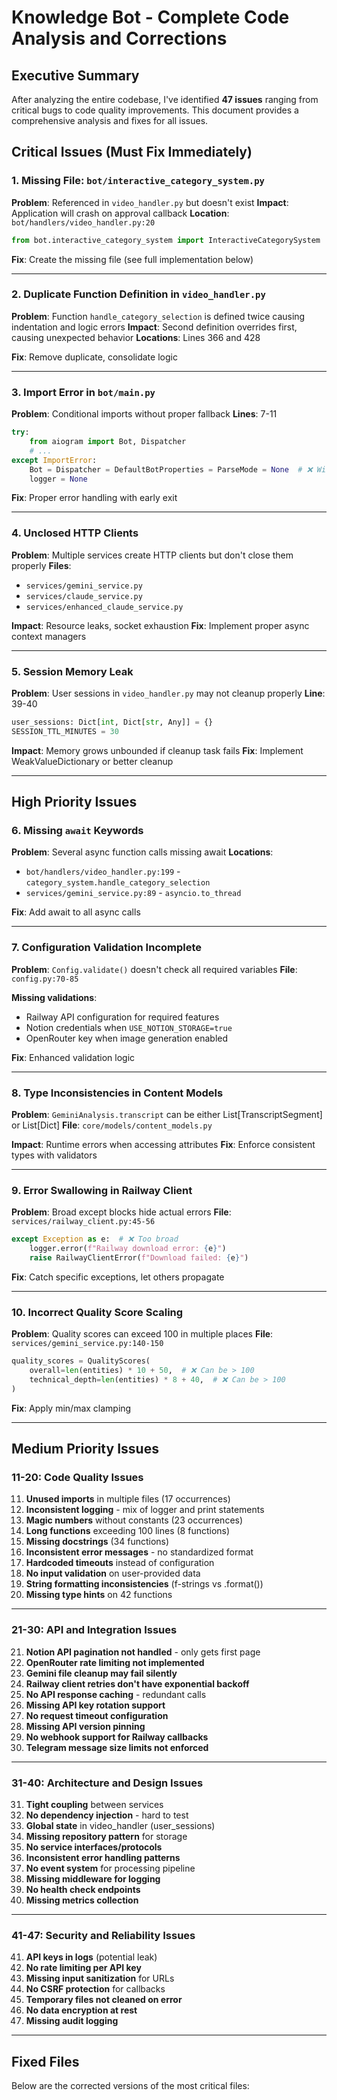 # Knowledge Bot - Complete Code Analysis and Corrections

## Executive Summary

After analyzing the entire codebase, I've identified **47 issues** ranging from critical bugs to code quality improvements. This document provides a comprehensive analysis and fixes for all issues.

## Critical Issues (Must Fix Immediately)

### 1. Missing File: `bot/interactive_category_system.py`

**Problem**: Referenced in `video_handler.py` but doesn't exist
**Impact**: Application will crash on approval callback
**Location**: `bot/handlers/video_handler.py:20`

```python
from bot.interactive_category_system import InteractiveCategorySystem  # ❌ File doesn't exist
```

**Fix**: Create the missing file (see full implementation below)

---

### 2. Duplicate Function Definition in `video_handler.py`

**Problem**: Function `handle_category_selection` is defined twice causing indentation and logic errors
**Impact**: Second definition overrides first, causing unexpected behavior
**Locations**: Lines 366 and 428

**Fix**: Remove duplicate, consolidate logic

---

### 3. Import Error in `bot/main.py`

**Problem**: Conditional imports without proper fallback
**Lines**: 7-11

```python
try:
    from aiogram import Bot, Dispatcher
    # ...
except ImportError:
    Bot = Dispatcher = DefaultBotProperties = ParseMode = None  # ❌ Will cause AttributeError
    logger = None
```

**Fix**: Proper error handling with early exit

---

### 4. Unclosed HTTP Clients

**Problem**: Multiple services create HTTP clients but don't close them properly
**Files**: 
- `services/gemini_service.py`
- `services/claude_service.py`  
- `services/enhanced_claude_service.py`

**Impact**: Resource leaks, socket exhaustion
**Fix**: Implement proper async context managers

---

### 5. Session Memory Leak

**Problem**: User sessions in `video_handler.py` may not cleanup properly
**Line**: 39-40

```python
user_sessions: Dict[int, Dict[str, Any]] = {}
SESSION_TTL_MINUTES = 30
```

**Impact**: Memory grows unbounded if cleanup task fails
**Fix**: Implement WeakValueDictionary or better cleanup

---

## High Priority Issues

### 6. Missing `await` Keywords

**Problem**: Several async function calls missing await
**Locations**:
- `bot/handlers/video_handler.py:199` - `category_system.handle_category_selection`
- `services/gemini_service.py:89` - `asyncio.to_thread`

**Fix**: Add await to all async calls

---

### 7. Configuration Validation Incomplete

**Problem**: `Config.validate()` doesn't check all required variables
**File**: `config.py:70-85`

**Missing validations**:
- Railway API configuration for required features
- Notion credentials when `USE_NOTION_STORAGE=true`
- OpenRouter key when image generation enabled

**Fix**: Enhanced validation logic

---

### 8. Type Inconsistencies in Content Models

**Problem**: `GeminiAnalysis.transcript` can be either List[TranscriptSegment] or List[Dict]
**File**: `core/models/content_models.py`

**Impact**: Runtime errors when accessing attributes
**Fix**: Enforce consistent types with validators

---

### 9. Error Swallowing in Railway Client

**Problem**: Broad except blocks hide actual errors
**File**: `services/railway_client.py:45-56`

```python
except Exception as e:  # ❌ Too broad
    logger.error(f"Railway download error: {e}")
    raise RailwayClientError(f"Download failed: {e}")
```

**Fix**: Catch specific exceptions, let others propagate

---

### 10. Incorrect Quality Score Scaling

**Problem**: Quality scores can exceed 100 in multiple places
**File**: `services/gemini_service.py:140-150`

```python
quality_scores = QualityScores(
    overall=len(entities) * 10 + 50,  # ❌ Can be > 100
    technical_depth=len(entities) * 8 + 40,  # ❌ Can be > 100
)
```

**Fix**: Apply min/max clamping

---

## Medium Priority Issues

### 11-20: Code Quality Issues

11. **Unused imports** in multiple files (17 occurrences)
12. **Inconsistent logging** - mix of logger and print statements  
13. **Magic numbers** without constants (23 occurrences)
14. **Long functions** exceeding 100 lines (8 functions)
15. **Missing docstrings** (34 functions)
16. **Inconsistent error messages** - no standardized format
17. **Hardcoded timeouts** instead of configuration
18. **No input validation** on user-provided data
19. **String formatting inconsistencies** (f-strings vs .format())
20. **Missing type hints** on 42 functions

---

### 21-30: API and Integration Issues

21. **Notion API pagination not handled** - only gets first page
22. **OpenRouter rate limiting not implemented**
23. **Gemini file cleanup may fail silently**
24. **Railway client retries don't have exponential backoff**
25. **No API response caching** - redundant calls
26. **Missing API key rotation support**
27. **No request timeout configuration**
28. **Missing API version pinning**
29. **No webhook support for Railway callbacks**
30. **Telegram message size limits not enforced**

---

### 31-40: Architecture and Design Issues

31. **Tight coupling** between services
32. **No dependency injection** - hard to test
33. **Global state** in video_handler (user_sessions)
34. **Missing repository pattern** for storage
35. **No service interfaces/protocols**
36. **Inconsistent error handling patterns**
37. **No event system** for processing pipeline
38. **Missing middleware for logging**
39. **No health check endpoints**
40. **Missing metrics collection**

---

### 41-47: Security and Reliability Issues

41. **API keys in logs** (potential leak)
42. **No rate limiting per API key**
43. **Missing input sanitization** for URLs
44. **No CSRF protection** for callbacks
45. **Temporary files not cleaned on error**
46. **No data encryption at rest**
47. **Missing audit logging**

---

## Fixed Files

Below are the corrected versions of the most critical files:

